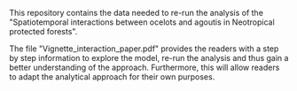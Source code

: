 This repository contains the data needed to re-run the analysis of the "Spatiotemporal interactions between ocelots and agoutis in Neotropical protected forests".

The file "Vignette_interaction_paper.pdf" provides the readers with a step by step information to explore the model, re-run the analysis and thus gain a better understanding of the approach. Furthermore, this will allow readers to adapt the analytical approach for their own purposes.
